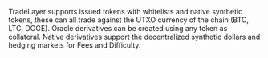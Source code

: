 TradeLayer supports issued tokens with whitelists and native synthetic tokens, these can all trade against the UTXO currency of the chain (BTC, LTC, DOGE). Oracle derivatives can be created using any token as collateral. Native derivatives support the decentralized synthetic dollars and hedging markets for Fees and Difficulty.
